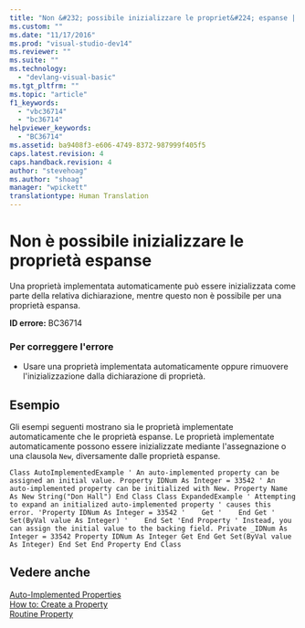 ```yaml
---
title: "Non &#232; possibile inizializzare le propriet&#224; espanse | Microsoft Docs"
ms.custom: ""
ms.date: "11/17/2016"
ms.prod: "visual-studio-dev14"
ms.reviewer: ""
ms.suite: ""
ms.technology: 
  - "devlang-visual-basic"
ms.tgt_pltfrm: ""
ms.topic: "article"
f1_keywords: 
  - "vbc36714"
  - "bc36714"
helpviewer_keywords: 
  - "BC36714"
ms.assetid: ba9408f3-e606-4749-8372-987999f405f5
caps.latest.revision: 4
caps.handback.revision: 4
author: "stevehoag"
ms.author: "shoag"
manager: "wpickett"
translationtype: Human Translation
---
```

# Non &#232; possibile inizializzare le propriet&#224; espanse
Una proprietà implementata automaticamente può essere inizializzata come parte della relativa dichiarazione, mentre questo non è possibile per una proprietà espansa.  
  
 **ID errore:** BC36714  
  
### Per correggere l'errore  
  
-   Usare una proprietà implementata automaticamente oppure rimuovere l'inizializzazione dalla dichiarazione di proprietà.  
  
## Esempio  
 Gli esempi seguenti mostrano sia le proprietà implementate automaticamente che le proprietà espanse. Le proprietà implementate automaticamente possono essere inizializzate mediante l'assegnazione o una clausola `New`, diversamente dalle proprietà espanse.  
  
```vb#  
Class AutoImplementedExample ' An auto-implemented property can be assigned an initial value. Property IDNum As Integer = 33542 ' An auto-implemented property can be initialized with New. Property Name As New String("Don Hall") End Class Class ExpandedExample ' Attempting to expand an initialized auto-implemented property ' causes this error. 'Property IDNum As Integer = 33542 '    Get '    End Get '    Set(ByVal value As Integer) '    End Set 'End Property ' Instead, you can assign the initial value to the backing field. Private _IDNum As Integer = 33542 Property IDNum As Integer Get End Get Set(ByVal value As Integer) End Set End Property End Class  
```  
  
## Vedere anche  
 [Auto\-Implemented Properties](../../visual-basic/programming-guide/language-features/procedures/auto-implemented-properties.md)   
 [How to: Create a Property](../../visual-basic/programming-guide/language-features/procedures/how-to-create-a-property.md)   
 [Routine Property](../../visual-basic/programming-guide/language-features/procedures/property-procedures.md)